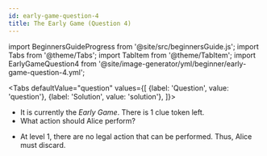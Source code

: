 ```yaml
---
id: early-game-question-4
title: The Early Game (Question 4)
---
```


import BeginnersGuideProgress from '@site/src/beginnersGuide.js';
import Tabs from '@theme/Tabs';
import TabItem from '@theme/TabItem';
import EarlyGameQuestion4 from '@site/image-generator/yml/beginner/early-game-question-4.yml';

<!-- lint disable no-undefined-references -->

<Tabs
defaultValue="question"
values={[
{label: 'Question', value: 'question'},
{label: 'Solution', value: 'solution'},
]}>
<TabItem value="question">

- It is currently the _Early Game_. There is 1 clue token left.
- What action should Alice perform?

</TabItem>
<TabItem value="solution">

- At level 1, there are no legal action that can be performed. Thus, Alice must discard.

</TabItem>
</Tabs>

<EarlyGameQuestion4 />
